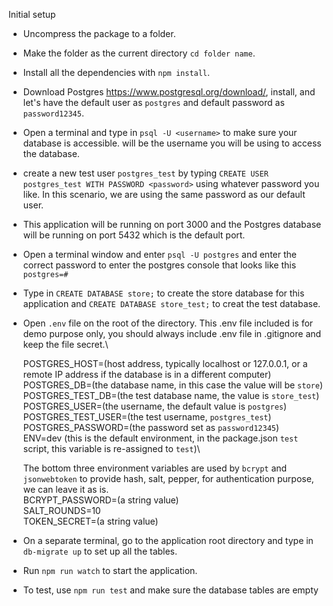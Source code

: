 Initial setup
- Uncompress the package to a folder.
- Make the folder as the current directory `cd folder name`.
- Install all the dependencies with `npm install`. 
- Download Postgres https://www.postgresql.org/download/, install, and let's have the default user as `postgres` and default password as `password12345`.
- Open a terminal and type in `psql -U <username>` to make sure your database is accessible. <username> will be the username you will be using to access the database.
- create a new test user `postgres_test` by typing `CREATE USER postgres_test WITH PASSWORD <password>` using whatever password you like. In this scenario, we are using the same password as our default user.
- This application will be running on port 3000 and the Postgres database will be running on port 5432 which is the default port.
- Open a terminal window and enter `psql -U postgres` and enter the correct password to enter the postgres console that looks like this `postgres=#`
- Type in `CREATE DATABASE store;` to create the store database for this application and `CREATE DATABASE store_test;` to creat the test database. 
- Open `.env` file on the root of the directory. This .env file included is for demo purpose only, you should always include .env file in .gitignore and keep the file secret.\
  
  POSTGRES_HOST=(host address, typically localhost or 127.0.0.1, or a remote IP address if the database is in a different computer)\
  POSTGRES_DB=(the database name, in this case the value will be `store`)\
  POSTGRES_TEST_DB=(the test database name, the value is `store_test`)\
  POSTGRES_USER=(the username, the default value is `postgres`)\
  POSTGRES_TEST_USER=(the test username, `postgres_test`)\
  POSTGRES_PASSWORD=(the password set as `password12345`)\
  ENV=dev (this is the default environment, in the package.json `test` script, this variable is re-assigned to `test`)\
   
  The bottom three environment variables are used by `bcrypt` and `jsonwebtoken` to provide hash, salt, pepper, for authentication purpose, we can leave it as is.\
  BCRYPT_PASSWORD=(a string value)\
  SALT_ROUNDS=10\
  TOKEN_SECRET=(a string value)
- On a separate terminal, go to the application root directory and type in `db-migrate up` to set up all the tables. 
- Run `npm run watch` to start the application.
- To test, use `npm run test` and make sure the database tables are empty 

